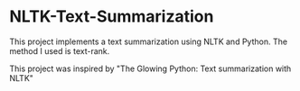 # NLTK-Text-Summarization

This project implements a text summarization using NLTK and Python. The method I used is text-rank. 

This project was inspired by "The Glowing Python: Text summarization with NLTK"
